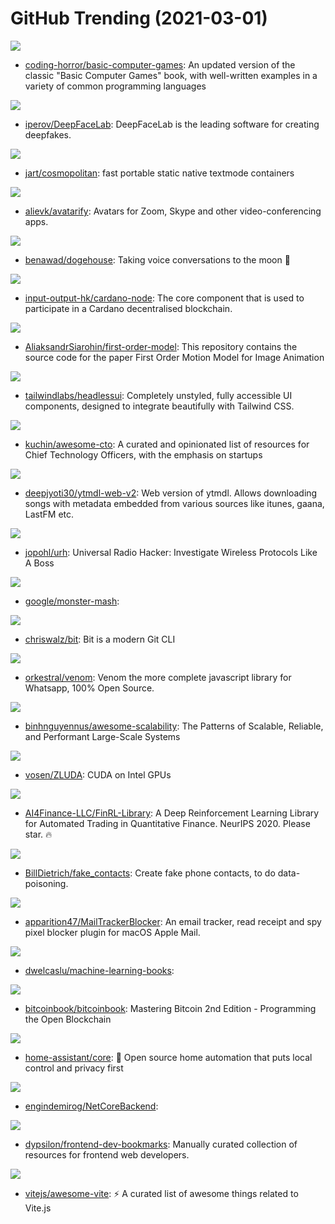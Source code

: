 # GitHub Trending (2021-03-01)

![](https://img.shields.io/badge/VBA-New%20386-green?style=flat-square&logo=appveyor)
- [coding-horror/basic-computer-games](https://github.com/coding-horror/basic-computer-games): An updated version of the classic "Basic Computer Games" book, with well-written examples in a variety of common programming languages

![](https://img.shields.io/badge/Python-New%20290-green?style=flat-square&logo=appveyor)
- [iperov/DeepFaceLab](https://github.com/iperov/DeepFaceLab): DeepFaceLab is the leading software for creating deepfakes.

![](https://img.shields.io/badge/C-New%20669-green?style=flat-square&logo=appveyor)
- [jart/cosmopolitan](https://github.com/jart/cosmopolitan): fast portable static native textmode containers

![](https://img.shields.io/badge/Python-New%20523-green?style=flat-square&logo=appveyor)
- [alievk/avatarify](https://github.com/alievk/avatarify): Avatars for Zoom, Skype and other video-conferencing apps.

![](https://img.shields.io/badge/TypeScript-New%20176-green?style=flat-square&logo=appveyor)
- [benawad/dogehouse](https://github.com/benawad/dogehouse): Taking voice conversations to the moon 🚀

![](https://img.shields.io/badge/Haskell-New%2033-green?style=flat-square&logo=appveyor)
- [input-output-hk/cardano-node](https://github.com/input-output-hk/cardano-node): The core component that is used to participate in a Cardano decentralised blockchain.

![](https://img.shields.io/badge/Jupyter%20Notebook-New%20175-green?style=flat-square&logo=appveyor)
- [AliaksandrSiarohin/first-order-model](https://github.com/AliaksandrSiarohin/first-order-model): This repository contains the source code for the paper First Order Motion Model for Image Animation

![](https://img.shields.io/badge/TypeScript-New%20261-green?style=flat-square&logo=appveyor)
- [tailwindlabs/headlessui](https://github.com/tailwindlabs/headlessui): Completely unstyled, fully accessible UI components, designed to integrate beautifully with Tailwind CSS.

![](https://img.shields.io/badge/none-New%20893-green?style=flat-square&logo=appveyor)
- [kuchin/awesome-cto](https://github.com/kuchin/awesome-cto): A curated and opinionated list of resources for Chief Technology Officers, with the emphasis on startups

![](https://img.shields.io/badge/Vue-New%20106-green?style=flat-square&logo=appveyor)
- [deepjyoti30/ytmdl-web-v2](https://github.com/deepjyoti30/ytmdl-web-v2): Web version of ytmdl. Allows downloading songs with metadata embedded from various sources like itunes, gaana, LastFM etc.

![](https://img.shields.io/badge/Python-New%20400-green?style=flat-square&logo=appveyor)
- [jopohl/urh](https://github.com/jopohl/urh): Universal Radio Hacker: Investigate Wireless Protocols Like A Boss

![](https://img.shields.io/badge/C%2B%2B-New%20103-green?style=flat-square&logo=appveyor)
- [google/monster-mash](https://github.com/google/monster-mash): 

![](https://img.shields.io/badge/Go-New%20309-green?style=flat-square&logo=appveyor)
- [chriswalz/bit](https://github.com/chriswalz/bit): Bit is a modern Git CLI

![](https://img.shields.io/badge/JavaScript-New%20326-green?style=flat-square&logo=appveyor)
- [orkestral/venom](https://github.com/orkestral/venom): Venom the more complete javascript library for Whatsapp, 100% Open Source.

![](https://img.shields.io/badge/none-New%20410-green?style=flat-square&logo=appveyor)
- [binhnguyennus/awesome-scalability](https://github.com/binhnguyennus/awesome-scalability): The Patterns of Scalable, Reliable, and Performant Large-Scale Systems

![](https://img.shields.io/badge/C%2B%2B-New%20113-green?style=flat-square&logo=appveyor)
- [vosen/ZLUDA](https://github.com/vosen/ZLUDA): CUDA on Intel GPUs

![](https://img.shields.io/badge/Jupyter%20Notebook-New%2063-green?style=flat-square&logo=appveyor)
- [AI4Finance-LLC/FinRL-Library](https://github.com/AI4Finance-LLC/FinRL-Library): A Deep Reinforcement Learning Library for Automated Trading in Quantitative Finance. NeurIPS 2020. Please star. 🔥

![](https://img.shields.io/badge/Dart-New%2064-green?style=flat-square&logo=appveyor)
- [BillDietrich/fake_contacts](https://github.com/BillDietrich/fake_contacts): Create fake phone contacts, to do data-poisoning.

![](https://img.shields.io/badge/Objective-C-New%2094-green?style=flat-square&logo=appveyor)
- [apparition47/MailTrackerBlocker](https://github.com/apparition47/MailTrackerBlocker): An email tracker, read receipt and spy pixel blocker plugin for macOS Apple Mail.

![](https://img.shields.io/badge/none-New%2031-green?style=flat-square&logo=appveyor)
- [dwelcaslu/machine-learning-books](https://github.com/dwelcaslu/machine-learning-books): 

![](https://img.shields.io/badge/Python-New%20180-green?style=flat-square&logo=appveyor)
- [bitcoinbook/bitcoinbook](https://github.com/bitcoinbook/bitcoinbook): Mastering Bitcoin 2nd Edition - Programming the Open Blockchain

![](https://img.shields.io/badge/Python-New%2045-green?style=flat-square&logo=appveyor)
- [home-assistant/core](https://github.com/home-assistant/core): 🏡 Open source home automation that puts local control and privacy first

![](https://img.shields.io/badge/C%23-New%2083-green?style=flat-square&logo=appveyor)
- [engindemirog/NetCoreBackend](https://github.com/engindemirog/NetCoreBackend): 

![](https://img.shields.io/badge/none-New%20254-green?style=flat-square&logo=appveyor)
- [dypsilon/frontend-dev-bookmarks](https://github.com/dypsilon/frontend-dev-bookmarks): Manually curated collection of resources for frontend web developers.

![](https://img.shields.io/badge/none-New%2060-green?style=flat-square&logo=appveyor)
- [vitejs/awesome-vite](https://github.com/vitejs/awesome-vite): ⚡️ A curated list of awesome things related to Vite.js

